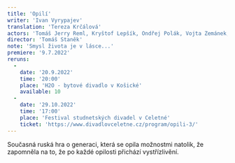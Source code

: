 ```yaml
---
title: 'Opilí'
writer: 'Ivan Vyrypajev'
translation: 'Tereza Krčálová'
actors: 'Tomáš Jerry Reml, Kryštof Lepšík, Ondřej Polák, Vojta Zemánek, Klára Fittnerová, Tereza Střihavková/Barbora Waschingerová, Klára Vaňkátová, Ondřej Kulhavý a Václav Šamárek'
director: 'Tomáš Staněk'
note: 'Smysl života je v lásce...'
premiere: '9.7.2022'
reruns:
  -
    date: '20.9.2022'
    time: '20:00'
    place: 'H2O - bytové divadlo v Košické'
    available: 10
  -  
    date: '29.10.2022'
    time: '17:00'
    place: 'Festival studnetských divadel v Celetné'
    ticket: 'https://www.divadlovceletne.cz/program/opili-3/'
---    
```

Současná ruská hra o generaci, která se opila možnostmi natolik, že zapomněla na to, že po každé opilosti přichází vystřízlivění.
